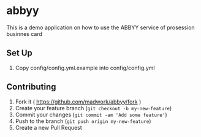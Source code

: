 # abbyy

This is a demo application on how to use the ABBYY service of prosession businnes card


## Set Up

1. Copy config/config.yml.example into config/config.yml


## Contributing

1. Fork it ( https://github.com/madwork/abbyy/fork )
2. Create your feature branch (`git checkout -b my-new-feature`)
3. Commit your changes (`git commit -am 'Add some feature'`)
4. Push to the branch (`git push origin my-new-feature`)
5. Create a new Pull Request
